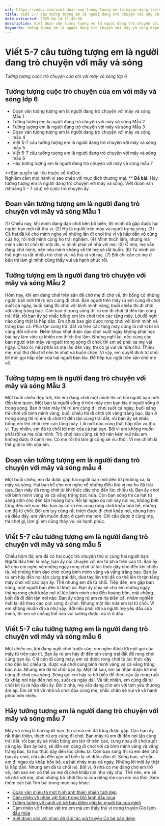 ```yaml
---
url: https://vndoc.com/viet-doan-van-tuong-tuong-em-la-nguoi-dang-tro-chuyen-voi-may-va-song-244293
title: Viết 5-7 câu tưởng tượng em là người đang trò chuyện với mây và sóng - Tưởng tượng cuộc trò chuyện của em với mây và sóng lớp 6 - VnDoc.com
date_extracted: 2025-04-14 11:49:38
description: Viết đoạn văn tưởng tượng em là người đang trò chuyện với mây và sóng được biên soạn nhằm giúp các em HS đạt kết quả tốt trong quá trình làm bài tập và học tập môn Ngữ văn lớp 6.
keywords: tưởng tượng em là người đang trò chuyện với mây và sóng,đoạn văn tưởng tượng em là người đang trò chuyện với mây và sóng,viết 5-7 câu tưởng tượng em là người đang trò chuyện với mây và sóng tưởng tượng cuộc trò chuyện của em với mây và sóng,viết đoạn văn tưởng tượng em là người đang trò chuyện với mây và sóng,viết đoạn văn khoảng 5-7 câu tưởng tượng em là người đang trò chuyện với mây và sóng,viết một đoạn văn ngắn tưởng tượng em là người đang trò chuyện với mây và sóng
---
```


# Viết 5-7 câu tưởng tượng em là người đang trò chuyện với mây và sóng
 _Tưởng tượng cuộc trò chuyện của em với mây và sóng lớp 6_
## **Tưởng tượng cuộc trò chuyện của em với mây và sóng lớp 6**
  * Đoạn văn tưởng tượng em là người đang trò chuyện với mây và sóng Mẫu 1
  * Tưởng tượng em là người đang trò chuyện với mây và sóng Mẫu 2
  * Tưởng tượng em là người đang trò chuyện với mây và sóng Mẫu 3
  * Đoạn văn tưởng tượng em là người đang trò chuyện với mây và sóng mẫu 4
  * Viết 5-7 câu tưởng tượng em là người đang trò chuyện với mây và sóng mẫu 5
  * Viết 5-7 câu tưởng tượng em là người đang trò chuyện với mây và sóng mẫu 6
  * Hãy tưởng tượng em là người đang trò chuyện với mây và sóng mẫu 7

**Bản quyền tài liệu thuộc về VnDoc.  
Nghiêm cấm mọi hành vi sao chép với mục đích thương mại. **
**Đề bài:** Hãy tưởng tượng em là người đang trò chuyện với mây và sóng. Viết đoạn văn \(khoảng 5 - 7 câu\) về cuộc trò chuyện ấy.
## **Đoạn văn tưởng tượng em là người đang trò chuyện với mây và sóng Mẫu 1**
\(1\) Chiều nay, khi mình đang dạo chơi bên bờ biển, thì mình đã gặp được hai người bạn mới rất thú vị. \(2\) Họ là người trên mây và người trong sóng. \(3\) Cả hai đã kể cho mình nghe về những lần đi chơi thú vị và hấp dẫn vô cùng của họ, rồi mời mình cùng họ trải nghiệm. \(4\) Mình thích lắm, nhưng mà mình vẫn từ chối lời mời đó, vì mình phải về nhà với mẹ. \(5\) Ở nhà, mẹ vẫn đang chờ mình, nên nếu mình không về thì mẹ sẽ rất buồn. \(6\) Tự mình có thể nghĩ ra rất nhiều trò chơi vui và thú vị với mẹ. \(7\) Bởi chỉ cần có mẹ ở bên thì làm gì mình cũng thấy vui và hạnh phúc rồi.
## **Tưởng tượng em là người đang trò chuyện với mây và sóng Mẫu 2**
Hôm nay, khi em đang chơi trên sân để chờ mẹ đi chợ về, thì bống có những người bạn mới tới rủ em cùng đi chơi. Bạn người trên mây rủ em cùng đi chơi suốt cả ngày, buổi sáng thì chơi với bình minh vàng, buổi chiều thì đi chơi với vầng trăng bạc. Còn bạn ở trong sóng thì rủ em đi chơi tít đến tận cùng trái đất, rồi bạn ấy sẽ nhấc bổng em lên chơi trên các tầng mây. Lời đề nghị nào cũng thật là hấp dẫn. Em chưa bao giờ được rong chơi với bình minh và trăng bạc cả. Phía tận cùng trái đất và trên các tầng mây cũng là nơi kì bí vô cùng đối với em. Niềm khao khát được dạo chơi suốt ngày không phải học bài hay làm việc gì khiến em thích thú lắm. Nhưng nghĩ lại, nếu cùng các bạn người trên mây và người trong sóng đi chơi, thì em sẽ phải xa mẹ vài ngày. Chao ôi, nếu phải xa mẹ lâu đến vậy, thì có gì vui vẻ nữa chứ. Thiếu mẹ, mọi thứ đều trở nên tẻ nhạt và buồn chán. Vì vậy, em quyết định từ chối lời mời gọi hấp dẫn của hai người bạn kia. Để tiếp tục ngồi trên sân chờ mẹ về.
## **Tưởng tượng em là người đang trò chuyện với mây và sóng Mẫu 3**
Một buổi chiều đẹp trời, khi em đang chơi một mình thì có hai người bạn mới đến làm quen. Một bạn là người sống ở trên mây còn bạn kia ở người sống ở trong sóng. Bạn ở trên mây thì rủ em cùng đ i chơi suốt cả ngày, buổi sáng thì chơi với bình minh vàng, buổi chiều thì đi chơi với vầng trăng bạc. Bạn ở trong sóng thì rủ em đi chơi tít đến tận cùng trái đất, rồi bạn ấy sẽ nhấc bổng em lên chơi trên các tầng mây. Lời mời nào cũng thật hấp dẫn và thú vị. Tuy nhiên, em đã từ chối lời mời của cả hai bạn. Bởi vì em không muốn phải rời xa mẹ của mình. Trò chơi nào cũng sẽ trở nên kém vui nếu em không được ở cạnh mẹ. Có mẹ rồi thì làm gì cũng sẽ vui thôi. Vì mẹ chính là thế giới to lớn của em.
## **Đoạn văn tưởng tượng em là người đang trò chuyện với mây và sóng mẫu 4**
Một buổi chiều, em đã được gặp hai người bạn mới đến từ phương xa, là mây và sóng. Hai bạn kể cho em nghe về những điều thú vị mà họ đã trải qua. Bạn mây đã rong chơi từ khi thức dậy cho đến lúc chiều tà. Bạn ấy chơi với bình minh vàng và cả vầng trăng bạc nữa. Còn bạn sóng thì ca hát từ sáng sớm cho đến tận hoàng hôn. Rồi lại ngao du nơi này nơi nọ, không biết từng đến nơi nao. Hai bạn ấy có rủ em cùng rong chơi khắp bốn bể, nhưng em đã từ chối. Bởi em tuy cũng rất thích được đi chơi khắp nơi, nhưng hơn cả điều đấy, em vẫn muốn được ở cạnh mẹ hơn. Chỉ cần được ở cùng mẹ, thì chơi gì, làm gì em cũng thấy vui và hạnh phúc.
## **Viết 5-7 câu tưởng tượng em là người đang trò chuyện với mây và sóng mẫu 5**
Chiều hôm đó, em đã có hai cuộc trò chuyện thú vị cùng hai người bạn. Người đầu tiên là mây, bạn ấy nói chuyện với em từ phía trên cao tít. Bạn ấy kể cho em nghe về những ngày rong chơi từ lúc thức dậy cho đến khi chiều tà. Về những hôm dạo chơi cùng bình minh vàng và vầng trăng bạc. Bạn ấy rủ em hãy đến nơi tận cùng trái đất, đưa tay lên trời để có thể lên tít tận tầng mây chơi với các bạn ấy. Thế nhưng em đã từ chối. Tiếp đến, em gặp bạn sóng, một người bạn đến từ khơi xa. Bạn ấy chia sẻ cho em những ngày tháng rong chơi khắp nơi từ lúc bình minh cho đến hoàng hôn, mãi chẳng biết đã đi đến tận nơi nào. Bạn ấy cũng rủ em ra rìa biển cả, nhắm nghiền mắt lại để theo các con sóng đi chơi. Nhưng một lần nữa em lại từ chối. Vì em không muốn đi xa như vậy. Bởi nếu phải rời xa người mẹ yêu dấu của mình, thì em sẽ chẳng thể nào vui sướng được, dù là ở đâu.
## **Viết 5-7 câu tưởng tượng em là người đang trò chuyện với mây và sóng mẫu 6**
Một chiều nọ, khi đang ngồi chơi trước sân, em nghe được lời mời gọi của mây từ trên cao tít. Bạn ấy rủ em hãy đi đến tận cùng trái đất để rong chơi cùng bạn ấy. Chỉ cần đi cùng mây, em sẽ được rong chơi từ lúc thức dậy cho đến lúc chiều tà, được vui chơi cùng bình minh vàng và cả vầng trăng bạc nữa. Nhưng em đã từ chối bạn ấy. Một lát sau, em lại nhận được lời mời cùng đi chơi của sóng. Sóng gọi em hãy ra bờ biển để theo cậu ấy rong ruổi từ khắp nơi này đến nơi nọ, suốt cả ngày dài. Và tất nhiên, em cũng đã từ chối lời rủ rê hấp dẫn ấy. Bởi ở nhà, mẹ vẫn đang chờ em với tình yêu thương ấm áp. Em sẽ trở về nhà và chơi đùa cùng mẹ, chắc chắn sẽ vui vẻ và hạnh phúc hơn nhiều.
## **Hãy tưởng tượng em là người đang trò chuyện với mây và sóng mẫu 7**
Mây và sóng là hai người bạn thú vị mà em đã từng được gặp. Các bạn ấy rất thân thiện, thích rủ em cùng đi chơi. Bạn mây rủ em đi đến nơi tận cùng trái đất, rồi bạn ấy sẽ nhấc bổng em lên tít trên cao, cùng nhau đi chơi suốt cả ngày. Bạn ấy bảo, sẽ dẫn em cùng đi chơi với cả bình minh vàng và vầng trăng bạc, từ lúc thức dậy đến lúc chiều tà. Còn bạn sóng thì rủ em đến chỗ bạn ấy chơi, chỉ cần đến gần bờ biển là sẽ được đón đi. Sóng bảo, sẽ dẫn em đi ngao du khắp bốn bể, ca hát nhảy múa cả ngày. Những lời mời ấy thật là hấp dẫn. Nhưng em đã từ chối nó. Bởi vì, ở nhà có mẹ đang chờ em trở về, làm sao em có thể xa mẹ đi chơi khắp nơi như vậy chứ. Thế nên, em sẽ về nhà với mẹ, chơi những trò chơi thú vị của riêng mẹ con em mà thôi.
Xem thêm các bài Tìm bài trong mục này khác:
  * [Đoạn văn miêu tả một hình ảnh thiên nhiên tươi đẹp](</doan-van-mieu-ta-mot-hinh-anh-thien-nhien-tuoi-dep-246000>)
  * [Cảm nhận về nhân vật Sơn trong Gió lạnh đầu mùa](</cam-nhan-ve-nhan-vat-son-trong-bai-gio-lanh-dau-mua-279309>)
  * [Tưởng tượng về cảnh cô bé bán diêm gặp lại người bà của mình](</tuong-tuong-va-viet-doan-van-ve-canh-co-be-ban-diem-gap-lai-nguoi-ba-cua-minh-245958>)
  * [Cảm nhận về 1 nhân vật trẻ em mà em thấy thú vị trong truyện Gió lạnh đầu mùa](</hay-viet-doan-van-trinh-bay-cam-nhan-ve-mot-nhan-vat-tre-em-ma-em-thay-thu-vi-trong-truyen-gio-lanh-dau-mua-245975>)
  * [Viết đoạn văn với nhan đề Gửi tác giả truyện Cô bé bán diêm](</viet-doan-van-voi-nhan-de-gui-tac-gia-truyen-co-be-ban-diem-245883>)

